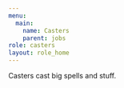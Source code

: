 ```yaml
---
menu:
  main:
    name: Casters
    parent: jobs
role: casters
layout: role_home
---
```

Casters cast big spells and stuff.
